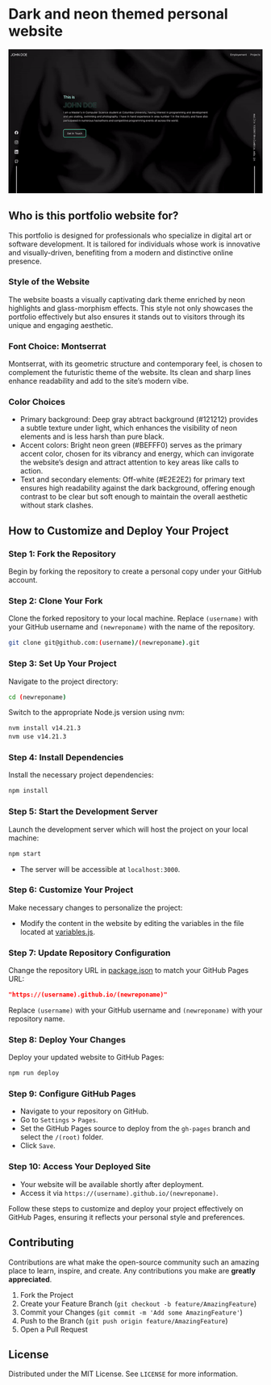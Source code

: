 # Dark and neon themed personal website

![Portfolio template - dark and neon theme](demo/demo.gif)

## Who is this portfolio website for?
This portfolio is designed for professionals who specialize in digital art or software development. It is tailored for individuals whose work is innovative and visually-driven, benefiting from a modern and distinctive online presence.

### Style of the Website
The website boasts a visually captivating dark theme enriched by neon highlights and glass-morphism effects. This style not only showcases the portfolio effectively but also ensures it stands out to visitors through its unique and engaging aesthetic.

### Font Choice: Montserrat
Montserrat, with its geometric structure and contemporary feel, is chosen to complement the futuristic theme of the website. Its clean and sharp lines enhance readability and add to the site’s modern vibe.

### Color Choices
- Primary background: Deep gray abtract background (#121212) provides a subtle texture under light, which enhances the visibility of neon elements and is less harsh than pure black.
- Accent colors: Bright neon green (#BEFFF0) serves as the primary accent color, chosen for its vibrancy and energy, which can invigorate the website’s design and attract attention to key areas like calls to action.
- Text and secondary elements: Off-white (#E2E2E2) for primary text ensures high readability against the dark background, offering enough contrast to be clear but soft enough to maintain the overall aesthetic without stark clashes.

## How to Customize and Deploy Your Project

### Step 1: Fork the Repository
Begin by forking the repository to create a personal copy under your GitHub account.

### Step 2: Clone Your Fork
Clone the forked repository to your local machine. Replace `(username)` with your GitHub username and `(newreponame)` with the name of the repository.
```bash
git clone git@github.com:(username)/(newreponame).git
```

### Step 3: Set Up Your Project
Navigate to the project directory:
```bash
cd (newreponame)
```

Switch to the appropriate Node.js version using nvm:
```bash
nvm install v14.21.3
nvm use v14.21.3
```

### Step 4: Install Dependencies
Install the necessary project dependencies:
```bash
npm install
```

### Step 5: Start the Development Server
Launch the development server which will host the project on your local machine:
```bash
npm start
```
- The server will be accessible at `localhost:3000`.

### Step 6: Customize Your Project
Make necessary changes to personalize the project:
- Modify the content in the website by editing the variables in the file located at [variables.js](/src/Content/variables.js).

### Step 7: Update Repository Configuration
Change the repository URL in [package.json](/package.json) to match your GitHub Pages URL:
```json
"https://(username).github.io/(newreponame)"
```
Replace `(username)` with your GitHub username and `(newreponame)` with your repository name.

### Step 8: Deploy Your Changes
Deploy your updated website to GitHub Pages:
```bash
npm run deploy
```

### Step 9: Configure GitHub Pages
- Navigate to your repository on GitHub.
- Go to `Settings` > `Pages`.
- Set the GitHub Pages source to deploy from the `gh-pages` branch and select the `/(root)` folder.
- Click `Save`.

### Step 10: Access Your Deployed Site
- Your website will be available shortly after deployment.
- Access it via `https://(username).github.io/(newreponame)`.

Follow these steps to customize and deploy your project effectively on GitHub Pages, ensuring it reflects your personal style and preferences.

## Contributing
Contributions are what make the open-source community such an amazing place to learn, inspire, and create. Any contributions you make are **greatly appreciated**.
1. Fork the Project
2. Create your Feature Branch (`git checkout -b feature/AmazingFeature`)
3. Commit your Changes (`git commit -m 'Add some AmazingFeature'`)
4. Push to the Branch (`git push origin feature/AmazingFeature`)
5. Open a Pull Request

## License
Distributed under the MIT License. See `LICENSE` for more information.